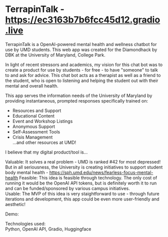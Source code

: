 # TerrapinTalk - https://ec3163b7b6fcc45d12.gradio.live
TerrapinTalk is a OpenAI-powered mental health and wellness chatbot for use by UMD students. This web app was created for the Diamondhack by DBK at the University of Maryland, College Park.

In light of recent stressors and academics, my vision for this chat bot was to create a product for use by students - for free - to have "someone" to talk to and ask for advice. This chat bot acts as a therapist as well as a friend to the student, who is open to listening and helping the student out with their mental and overall health.

This app serves the information needs of the University of Maryland by providing instantaneous, prompted responses specifically trained on:
- Resources and Support
- Educational Content
- Event and Workshop Listings
- Anonymous Support
- Self-Assessment Tools
- Crisis Management   
...and other resources at UMD!

I believe that my digital product/tool is...  

Valuable: It solves a real problem - UMD is ranked #42 for most depressed! But in all seriousness, the University is creating initiatives to support student body mental health - https://sph.umd.edu/news/fearless-focus-mental-health 
Feasible: This idea is feasible through technology. The only cost of running it would be the OpenAI API tokens, but is definitely worth it to run and can be funded/sponsored by various campus initiatives.  
Usable: The MVP of this idea is very staightforward to use - through future iterations and development, this app could be even more user-friendly and aesthetic!  

Demo:

Technologies used:  
Python, OpenAI API, Gradio, Huggingface
